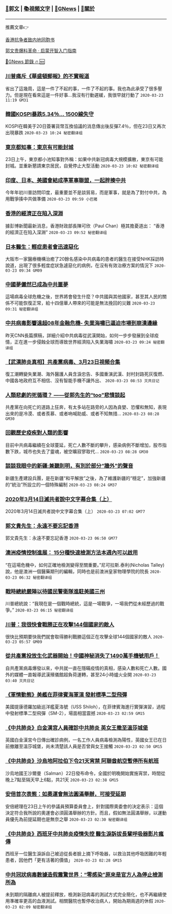 ###  [:eagle:郭文](https://github.com/ourhimalayas/txt) | [:books:視頻文字](https://github.com/ourhimalayas/txt/blob/master/content/README.md) | [:newspaper:GNews](https://github.com/ourhimalayas/txt/blob/master/content/gnews/README.md) | [:pray:關於](https://github.com/ourhimalayas/home/tree/master/about)
---

推薦文章:point_right:

[香港抗争者致内地同胞书](https://github.com/ourhimalayas/news/blob/master/2019/08/a_letter_from_the_hong_kong_people.md)

[郭文贵爆料革命 · 启蒙开智入门指南](https://github.com/ourhimalayas/txt/issues/1)

[:newspaper:GNews 節錄 :fire: :new:](https://github.com/ourhimalayas/txt/blob/master/content/gnews/README.md) 



### [川普痛斥《華盛頓郵報》的不實報道](/content/gnews/1/README.md)

省出了這幾周，這是一件了不起的事，一件了不起的事。我也為此承受了很多壓力。但是現在看來這是一件好事...我沒有行動遲緩，我很早就行動了  `2020-03-23 11:19 GM31`

### [韓國KOSPI暴跌5.34％&#8230; 1500線失守](/content/gnews/2/README.md)

KOSPI在韓美于20日簽署貨幣互換協議的消息傳出後反彈7.4％，但在23日又再次出現暴跌  `2020-03-23 10:24 秘密翻译组`

### [東京都知事：東京有可能封城](/content/gnews/3/README.md)

23日上午，東京都小池知事對外稱：如果中共新冠病毒大規模擴散，東京有可能封城。並重新懇請東京居民，自覺停止大型活動  `2020-03-23 10:02 秘密翻译组`

### [印度、日本、美國會結成準軍事聯盟，一起胖揍中共](/content/gnews/4/README.md)

今年年初川普訪問印度，最重要並不是談貿易，而是軍事，就是為了對付中共，為用戰爭揍中共做準備  `2020-03-23 09:59 小巴猪`

### [香港的經濟正在陷入深淵](/content/gnews/5/README.md)

據彭博新聞最新消息，香港財政部長陳可欣（Paul Chan）極其擔憂道出： “香港的經濟正在陷入深淵”  `2020-03-23 09:52 秘密翻译组`

### [日本醫生：輕症患者會迅速惡化](/content/gnews/6/README.md)

大阪市一家醫療機構治癒了20餘名感染中共病毒的患者的醫生在接受NHK採訪時說道，出現了很多輕度症狀急遽惡化的病例，在沒有有效治療方案的情況下  `2020-03-23 09:34 GM09`

### [中國夢儼然已成為中共噩夢](/content/gnews/7/README.md)

這場病毒全球危機之後，世界將會發生什麼？中共國與其他國家，甚至其人民的關係不可能恢復正常，給十四億華人帶來的可能是無法挽回的災難  `2020-03-23 09:31 秘密翻译组`

### [中共病毒影響遠超08年金融危機- 失業海嘯已逼迫市場到崩潰邊緣](/content/gnews/8/README.md)

昨天CNN長篇撰稿，詳細介紹中共病毒從武漢開始，如何一步步發展到全球疫情，正在進一步侵蝕全球而導致世界經濟陷入失業海嘯  `2020-03-23 09:24 秘密翻译组`

### [【武漢肺炎真相】共產黨病毒、3月23日視頻合集](/content/gnews/9/README.md)

復工潮轉變失業潮、海外醫護人員含淚忠告、多國重演武漢、封村封路死灰復燃、中國各地政府互不相信、沒有智能手機不讓外出、  `2020-03-23 08:53 灭共日记`

### [人類悲劇的死循環？ ——從郭先生的“too”悲憤談起](/content/gnews/10/README.md)

共產黨在向死亡的道路上狂奔，有太多站在路旁的人因為貪婪、恐懼和無知，表現出來的是冷漠、或者羨慕、或者吶喊助威、或者不知無措...  `2020-03-23 08:28 GM30`

### [回觀歷史疫疾對人類的影響](/content/gnews/11/README.md)

目前中共病毒繼續在全球蔓延，死亡人數不斷的攀升，感染病例不斷增加，股市指數下跌，城市也失去了靈魂，被空曠寂寥取代...  `2020-03-23 08:28 GM30`

### [談談我眼中的新疆:兼聽則明，有別於部分“牆外”的聲音](/content/gnews/12/README.md)

新疆生產建設兵團，是在新疆“和平解放”之後，為了維護新疆的“穩定”，加強新疆的“統治”所設立的一個特殊編制  `2020-03-23 08:24 GM37`

### [2020年3月14日滅共者說中文字幕合集（上）](/content/gnews/13/README.md)

2020年3月14日滅共者說中文字幕合集（上）  `2020-03-23 07:02 GM77`

### [郭文貴先生：永遠不要忘記香港](/content/gnews/14/README.md)

郭文貴先生：永遠不要忘記香港  `2020-03-23 06:50 GM77`

### [澳洲疫情控制進展： 15分種快速檢測方法本週內可以啟用](/content/gnews/15/README.md)

“在這場危機中，如何正確地檢測變得至關重要。”尼可拉斯.泰利(Nicholas Talley)說，他是澳洲一個醫藥期刊的編輯，同時也是前澳洲皇家物理學院的院長  `2020-03-23 06:32 秘密翻译组`

### [戰時總統嚴陣以待國民警衛隊進駐美國三州](/content/gnews/16/README.md)

川普總統說：“我現在是一個戰時總統，這是一場戰爭，一場我們從未經歷過的戰爭。”  `2020-03-23 06:15 秘密翻译组`

### [川普：我很快會戰勝正在攻擊144個國家的敵人](/content/gnews/17/README.md)

很快比預期要快我們就會取得勝利戰勝這個正在攻擊全球144個國家的敵人  `2020-03-23 05:57 GM09`

### [從共產黨投放生化武器開始！中國神秘消失了1490萬手機號用戶！](/content/gnews/18/README.md)

自共產黨病毒爆發以來，中共就一直在隱瞞疫情的真相，感染人數和死亡人數。國外的媒體一直報導武漢殯儀館超負荷運轉，甚至24小時爐火全開  `2020-03-23 03:40 灭共日记`

### [《軍情動態》美艦在菲律賓海軍演 發射標準二型飛彈](/content/gnews/19/README.md)

美國提康德羅加級巡洋艦夏洛號（USS Shiloh），在菲律賓海進行實彈演習，過程中發射標準二型飛彈（SM-2），場面相當震撼  `2020-03-23 02:59 GM15`

### [《中共肺炎》白金漢宮人員確診中共肺炎 英女王撤至溫莎城堡](/content/gnews/20/README.md)

英國白金漢宮今日傳出確診病例，一名工作人員病毒檢測為陽性，英國女王已在日前撤離至溫莎城堡，尚未清楚該人員是否曾與女王接觸  `2020-03-23 02:50 GM15`

### [《中共肺炎》沙烏地阿拉伯下令21天宵禁 阿聯酋航空暫停所有航班](/content/gnews/21/README.md)

沙烏地國王沙爾曼（Salman）22日發布命令，全國於明晚開始實施宵禁，時間從晚上7點至隔天早上6點，共21天  `2020-03-23 02:38 GM15`

### [安倍首次表態：如奧運會無法圓滿舉辦，可接受延期](/content/gnews/22/README.md)

安倍總理在23日上午的參議員預算委員會上，針對國際奧委會的決定表示：這個決定符合我所說的奧運會必須圓滿舉辦的方針。而且，假如無法圓滿舉辦，以運動員優先為前提延期也是無奈之舉  `2020-03-23 02:30 秘密翻译组`

### [《中共肺炎》西班牙中共肺炎疫情失控 醫生淚訴拔長輩呼吸器影片瘋傳](/content/gnews/23/README.md)

西班牙一位醫生淚訴自己被迫從長者臉上摘下呼吸器，以救治其他呼吸困難的年輕患者，因他們「更有活著的價值」  `2020-03-23 02:28 GM15`

### [中共冠狀病毒數據造假震驚世界：“零感染”原來是官方人為停止檢測所為](/content/gnews/24/README.md)

未到期的隔離病人被提前釋放，檢測新冠病毒的測試方式完全簡化，也不再繼續使用準確率更高的血液測試。相關醫院也暫停收治病人，開始為期兩週的休假  `2020-03-23 02:09 秘密翻译组`

